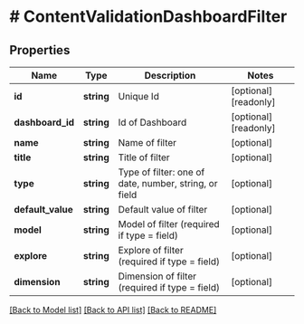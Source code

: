 # # ContentValidationDashboardFilter

## Properties

Name | Type | Description | Notes
------------ | ------------- | ------------- | -------------
**id** | **string** | Unique Id | [optional] [readonly]
**dashboard_id** | **string** | Id of Dashboard | [optional] [readonly]
**name** | **string** | Name of filter | [optional]
**title** | **string** | Title of filter | [optional]
**type** | **string** | Type of filter: one of date, number, string, or field | [optional]
**default_value** | **string** | Default value of filter | [optional]
**model** | **string** | Model of filter (required if type &#x3D; field) | [optional]
**explore** | **string** | Explore of filter (required if type &#x3D; field) | [optional]
**dimension** | **string** | Dimension of filter (required if type &#x3D; field) | [optional]

[[Back to Model list]](../../README.md#models) [[Back to API list]](../../README.md#endpoints) [[Back to README]](../../README.md)
